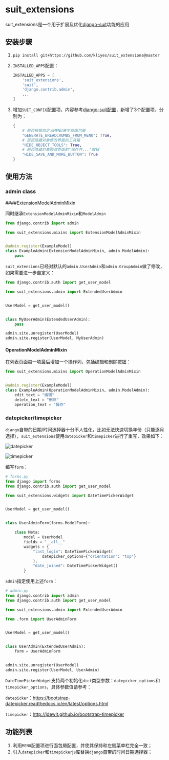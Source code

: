 # suit_extensions

suit_extensions是一个用于扩展及优化[django-suit](https://github.com/darklow/django-suit/tree/v.0.2.26)功能的应用

## 安装步骤
1. ```pip install git+https://github.com/kliyes/suit_extensions@master```

2. `INSTALLED_APPS`配置：

   ```python
   INSTALLED_APPS = [
       'suit_extensions',
       'suit',
       'django.contrib.admin',
       ...
   ]
   ```

3. 增加`SUIT_CONFIG`配置项，内容参考[django-suit配置](https://django-suit.readthedocs.io/en/develop/configuration.html)，新增了3个配置项，分别为：

   ```python
   {
       # 是否根据自定义MENU来生成面包屑
       "GENERATE_BREADCRUMBS_FROM_MENU": True,
       # 是否隐藏对象修改界面的工具箱
       "HIDE_OBJECT_TOOLS": True,
       # 是否隐藏对象修改界面的"保存并..."按钮
       "HIDE_SAVE_AND_MORE_BUTTON": True
   }
   ```

## 使用方法

### admin class

####ExtensionModelAdminMixin

同时继承`ExtensionModelAdminMixin`和`ModelAdmin`

```python
from django.contrib import admin

from suit_extensions.mixins import ExtensionModelAdminMixin


@admin.register(ExampleModel)
class ExampleAdmin(ExtensionModelAdminMixin, admin.ModelAdmin):
    pass
```

`suit_extensions`已经对默认的`admin.UserAdmin`和`admin.GroupAdmin`做了修改，如果需要进一步自定义：

```python
from django.contrib.auth import get_user_model

from suit_extensions.admin import ExtendedUserAdmin


UserModel = get_user_model()


class MyUserAdmin(ExtendedUserAdmin):
    pass

admin.site.unregister(UserModel)
admin.site.register(UserModel, MyUserAdmin)
```

#### OperationModelAdminMixin

在列表页面每一项最后增加一个操作列，包括编辑和删除按钮：

```python
from suit_extensions.mixins import OperationModelAdminMixin


@admin.register(ExampleModel)
class ExampleAdmin(OperationModelAdminMixin, admin.ModelAdmin):
    edit_text = "编辑"
    delete_text = "删除"
    operation_text = "操作"
```

### datepicker/timepicker

`django`自带的日期/时间选择器十分不人性化，比如无法快速切换年份（只能逐月选择），`suit_extensions`使用`datepicker`和`timepicker`进行了重写，效果如下：

![datepicker](https://ws2.sinaimg.cn/large/006tKfTcgy1g186hgi2j8j30r40iqgo9.jpg)



![timepicker](https://ws4.sinaimg.cn/large/006tKfTcgy1g186hraqduj30ta0ck75x.jpg)

编写`form`：

```python
# forms.py
from django import forms
from django.contrib.auth import get_user_model

from suit_extensions.widgets import DateTimePickerWidget


UserModel = get_user_model()


class UserAdminForm(forms.ModelForm):

    class Meta:
        model = UserModel
        fields = "__all__"
        widgets = {
            "last_login": DateTimePickerWidget(
                datepicker_options={"orientation": "top"}
            ),
            "date_joined": DateTimePickerWidget()
        }
```

`admin`指定使用上述`form`：

```python
# admin.py
from django.contrib import admin
from django.contrib.auth import get_user_model

from suit_extensions.admin import ExtendedUserAdmin

from .form import UserAdminForm


UserModel = get_user_model()


class UserAdmin(ExtendedUserAdmin):
    form = UserAdminForm


admin.site.unregister(UserModel)
admin.site.register(UserModel, UserAdmin)
```

`DateTimePickerWidget`支持两个初始化`dict`类型参数：`datepicker_options`和`timepicker_options`，具体参数值请参考：

`datepicker`：https://bootstrap-datepicker.readthedocs.io/en/latest/options.html

`timepicker`：http://jdewit.github.io/bootstrap-timepicker

## 功能列表

1. 利用`MENU`配置项进行面包屑配置，并使其保持和左侧菜单栏完全一致；
2. 引入`datepicker`和`timepicker`js库替换`django`自带的时间日期选择器；

